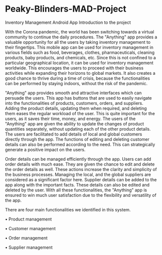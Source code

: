 # Peaky-Blinders-MAD-Project
Inventory Management Android App
Introduction to the project

With the Corona pandemic, the world has been switching towards a virtual community to continue the daily procedures. The "Anything" app provides a valuable opportunity for all the users by taking inventory management to their fingertips. This mobile app can be used for inventory management in various fields such as food, beverages, clothes, pharmaceuticals, cleaning products, baby products, and chemicals, etc. Since this is not confined to a particular geographical location, it can be used for inventory management worldwide. This encourages the users to proceed with their business activities while expanding their horizons to global markets. It also creates a good chance to thrive during a time of crisis, because the functionalities can be performed by staying indoors, without the risk of the pandemic.

"Anything" app provides smooth and attractive interfaces which can persuade the users. This app has buttons that are used to easily navigate into the functionalities of products, customers, orders, and suppliers. Adding the product details, updating them when required, and deleting them eases the regular workload of the user. This is quite important for the users, as it saves their time, money, and energy. The users of the "Anything" app are given the ability to update the changes of product quantities separately, without updating each of the other product details. The users are facilitated to add details of local and global customers directly through the app. The functions of editing and deleting customer details can also be performed according to the need. This can strategically generate a positive impact on the users.

Order details can be managed efficiently through the app. Users can add order details with much ease. They are given the chance to edit and delete the order details as well. These actions increase the clarity and simplicity of the business processes. Managing the local, and the global suppliers are considered as a significant factor here. Supplier details can be added to the app along with the important facts. These details can also be edited and deleted by the user. With all these functionalities, the "Anything" app is ensured to win much user satisfaction due to the flexibility and versatility of the app.

There are four main functionalities we identified in this system.

• Product management

• Customer management

• Order management

• Supplier management
